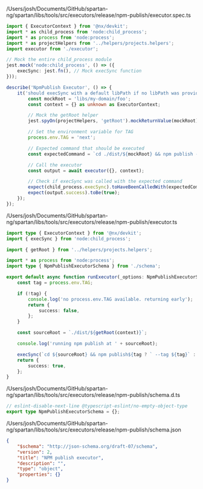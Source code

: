 /Users/josh/Documents/GitHub/spartan-ng/spartan/libs/tools/src/executors/release/npm-publish/executor.spec.ts
```typescript
import { ExecutorContext } from '@nx/devkit';
import * as child_process from 'node:child_process';
import * as process from 'node:process';
import * as projectHelpers from '../helpers/projects.helpers';
import executor from './executor';

// Mock the entire child_process module
jest.mock('node:child_process', () => ({
	execSync: jest.fn(), // Mock execSync function
}));

describe('NpmPublish Executor', () => {
	it('should execSync with a default libPath if no libPath was provided', async () => {
		const mockRoot = 'libs/my-domain/foo';
		const context = {} as unknown as ExecutorContext;

		// Mock the getRoot helper
		jest.spyOn(projectHelpers, 'getRoot').mockReturnValue(mockRoot);

		// Set the environment variable for TAG
		process.env.TAG = 'next';

		// Expected command that should be executed
		const expectedCommand = `cd ./dist/${mockRoot} && npm publish --tag next`;

		// Call the executor
		const output = await executor({}, context);

		// Check if execSync was called with the expected command
		expect(child_process.execSync).toHaveBeenCalledWith(expectedCommand);
		expect(output.success).toBe(true);
	});
});

```
/Users/josh/Documents/GitHub/spartan-ng/spartan/libs/tools/src/executors/release/npm-publish/executor.ts
```typescript
import type { ExecutorContext } from '@nx/devkit';
import { execSync } from 'node:child_process';

import { getRoot } from '../helpers/projects.helpers';

import * as process from 'node:process';
import type { NpmPublishExecutorSchema } from './schema';

export default async function runExecutor(_options: NpmPublishExecutorSchema, context: ExecutorContext) {
	const tag = process.env.TAG;

	if (!tag) {
		console.log('no process.env.TAG available. returning early');
		return {
			success: false,
		};
	}

	const sourceRoot = `./dist/${getRoot(context)}`;

	console.log('running npm publish at ' + sourceRoot);

	execSync(`cd ${sourceRoot} && npm publish${tag ? ` --tag ${tag}` : ''}`);
	return {
		success: true,
	};
}

```
/Users/josh/Documents/GitHub/spartan-ng/spartan/libs/tools/src/executors/release/npm-publish/schema.d.ts
```typescript
// eslint-disable-next-line @typescript-eslint/no-empty-object-type
export type NpmPublishExecutorSchema = {};

```
/Users/josh/Documents/GitHub/spartan-ng/spartan/libs/tools/src/executors/release/npm-publish/schema.json
```json
{
	"$schema": "http://json-schema.org/draft-07/schema",
	"version": 2,
	"title": "NPM publish executor",
	"description": "",
	"type": "object",
	"properties": {}
}

```
